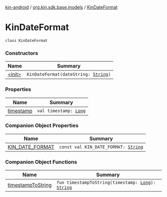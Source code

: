 [kin-android](../../index.md) / [org.kin.sdk.base.models](../index.md) / [KinDateFormat](./index.md)

# KinDateFormat

`class KinDateFormat`

### Constructors

| Name | Summary |
|---|---|
| [&lt;init&gt;](-init-.md) | `KinDateFormat(dateString: `[`String`](https://kotlinlang.org/api/latest/jvm/stdlib/kotlin/-string/index.html)`)` |

### Properties

| Name | Summary |
|---|---|
| [timestamp](timestamp.md) | `val timestamp: `[`Long`](https://kotlinlang.org/api/latest/jvm/stdlib/kotlin/-long/index.html) |

### Companion Object Properties

| Name | Summary |
|---|---|
| [KIN_DATE_FORMAT](-k-i-n_-d-a-t-e_-f-o-r-m-a-t.md) | `const val KIN_DATE_FORMAT: `[`String`](https://kotlinlang.org/api/latest/jvm/stdlib/kotlin/-string/index.html) |

### Companion Object Functions

| Name | Summary |
|---|---|
| [timestampToString](timestamp-to-string.md) | `fun timestampToString(timestamp: `[`Long`](https://kotlinlang.org/api/latest/jvm/stdlib/kotlin/-long/index.html)`): `[`String`](https://kotlinlang.org/api/latest/jvm/stdlib/kotlin/-string/index.html) |
